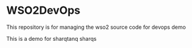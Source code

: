 # WSO2DevOps
This repository is for managing the wso2 source code for devops demo

This is a demo for sharqtanq sharqs
